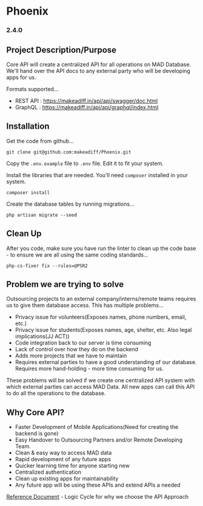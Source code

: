 # Phoenix

### 2.4.0

## Project Description/Purpose

Core API will create a centralized API for all operations on MAD Database. We'll hand over the API docs to any external party who will be developing apps for us. 

Formats supported...

* REST API : https://makeadiff.in/api/api/swagger/doc.html
* GraphQL  : https://makeadiff.in/api/api/graphql/index.html

## Installation

Get the code from github...

```
git clone git@github.com:makeadiff/Phoenix.git
```

Copy the `.env.example` file to `.env` file. Edit it to fit your system. 

Install the libraries that are needed. You'll need `composer` installed in your system.

```
composer install
```

Create the database tables by running migrations...

```
php artisan migrate --seed
```

## Clean Up

After you code, make sure you have run the linter to clean up the code base - to ensure we are all using the same coding standards...

```
php-cs-fixer fix --rules=@PSR2
```

## Problem we are trying to solve

Outsourcing projects to an external company/interns/remote teams requires us to give them database access. This has multiple problems...

* Privacy issue for volunteers(Exposes names, phone numbers, email, etc.)
* Privacy issue for students(Exposes names, age, shelter, etc. Also legal implications(JJ ACT))
* Code integration back to our server is time consuming
* Lack of control over how they do on the backend
* Adds more projects that we have to maintain
* Requires external parties to have a good understanding of our database. Requires more hand-holding - more time consuming for us.

These problems will be solved if we create one centralized API system with which external parties can access MAD Data. All new apps can call this API to do all the operations to the database. 

## Why Core API?

* Faster Development of Mobile Applications(Need for creating the backend is gone)
* Easy Handover to Outsourcing Partners and/or Remote Developing Team.
* Clean & easy way to access MAD data
* Rapid development of any future apps
* Quicker learning time for anyone starting new
* Centralized authentication
* Clean up existing apps for maintainability
* Any future app will be using these APIs and extend APIs a needed

[Reference Document](https://docs.google.com/document/d/1YgDsgXaLp5HERyIkqpBCSs398C1xc54cE1Th6shs17o/) - Logic Cycle for why we choose the API Approach
